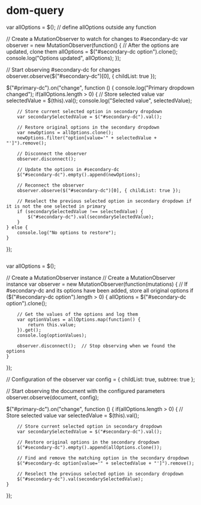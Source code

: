# dom-query

var allOptions = $(); // define allOptions outside any function

// Create a MutationObserver to watch for changes to #secondary-dc
var observer = new MutationObserver(function() {
    // After the options are updated, clone them
    allOptions = $("#secondary-dc option").clone();
    console.log("Options updated", allOptions);
});

// Start observing #secondary-dc for changes
observer.observe($("#secondary-dc")[0], { childList: true });

$("#primary-dc").on("change", function () {
    console.log("Primary dropdown changed");
    if(allOptions.length > 0) {
        // Store selected value
        var selectedValue = $(this).val();
        console.log("Selected value", selectedValue);

        // Store current selected option in secondary dropdown
        var secondarySelectedValue = $("#secondary-dc").val();

        // Restore original options in the secondary dropdown
        var newOptions = allOptions.clone();
        newOptions.filter("option[value='" + selectedValue + "']").remove();

        // Disconnect the observer
        observer.disconnect();

        // Update the options in #secondary-dc
        $("#secondary-dc").empty().append(newOptions);

        // Reconnect the observer
        observer.observe($("#secondary-dc")[0], { childList: true });

        // Reselect the previous selected option in secondary dropdown if it is not the one selected in primary
        if (secondarySelectedValue !== selectedValue) {
            $("#secondary-dc").val(secondarySelectedValue);
        }
    } else {
        console.log("No options to restore");
    }
});


```
```
var allOptions = $();

// Create a MutationObserver instance
// Create a MutationObserver instance
var observer = new MutationObserver(function(mutations) {
    // If #secondary-dc and its options have been added, store all original options
    if ($("#secondary-dc option").length > 0) {
        allOptions = $("#secondary-dc option").clone();
        
        // Get the values of the options and log them
        var optionValues = allOptions.map(function() {
            return this.value;
        }).get();
        console.log(optionValues);
        
        observer.disconnect();  // Stop observing when we found the options
    }
});

// Configuration of the observer
var config = { childList: true, subtree: true };

// Start observing the document with the configured parameters
observer.observe(document, config);

$("#primary-dc").on("change", function () {
    if(allOptions.length > 0) {
        // Store selected value
        var selectedValue = $(this).val();

        // Store current selected option in secondary dropdown
        var secondarySelectedValue = $("#secondary-dc").val();

        // Restore original options in the secondary dropdown
        $("#secondary-dc").empty().append(allOptions.clone());

        // Find and remove the matching option in the secondary dropdown
        $("#secondary-dc option[value='" + selectedValue + "']").remove();

        // Reselect the previous selected option in secondary dropdown
        $("#secondary-dc").val(secondarySelectedValue);
    }
});

```
